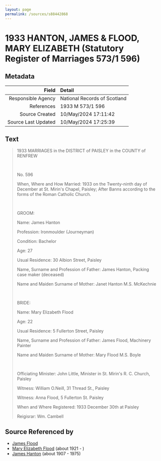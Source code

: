 ```yaml
---
layout: page
permalink: /sources/s88442868
---
```


# 1933 HANTON, JAMES & FLOOD, MARY ELIZABETH (Statutory Register of Marriages 573/1 596)

## Metadata
Field | Detail
---:|:---
Responsible Agency | National Records of Scotland
References | 1933 M 573/1 596
Source Created | 10/May/2024 17:11:42
Source Last Updated | 10/May/2024 17:25:39

## Text

> 1933 MARRIAGES in the DISTRICT of PAISLEY in the COUNTY of RENFREW
>
> <br/>
>
> No. 596
>
> When, Where and How Married: 1933 on the Twenty-ninth day of December at St. Mirin's Chapel, Paisley; After Banns according to the forms of the Roman Catholic Church.
>
> <br/>
>
> GROOM:
>
> Name: James Hanton
>
> Profession: Ironmoulder (Journeyman)
>
> Condition: Bachelor
>
> Age: 27
>
> Usual Residence: 30 Albion Street, Paisley
>
> Name, Surname and Profession of Father: James Hanton, Packing case maker (deceased)
>
> Name and Maiden Surname of Mother: Janet Hanton M.S. McKechnie
>
> <br/>
>
> BRIDE:
>
> Name: Mary Elizabeth Flood
>
> Age: 22
>
> Usual Residence: 5 Fullerton Street, Paisley
>
> Name, Surname and Profession of Father: James Flood, Machinery Painter
>
> Name and Maiden Surname of Mother: Mary Flood M.S. Boyle
>
> <br/>
>
> Officiating Minister: John Little, Minister in St. Mirin's R. C. Church, Paisley
>
> Witness: William O.Neill, 31 Thread St., Paisley
>
> Witness: Anna Flood, 5 Fullerton St. Paisley
>
> When and Where Registered: 1933 December 30th at Paisley
>
> Reigisrar: Wm. Cambell
>

## Source Referenced by

* [James Flood](../people/@27080584@-james-flood-b-d.md)
* [Mary Elizabeth Flood](../people/@28471390@-mary-elizabeth-flood-b1921-d.md) (about 1921 - )
* [James Hanton](../people/@30630538@-james-hanton-b1907-d1975.md) (about 1907 - 1975)
